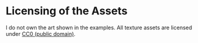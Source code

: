 # Licensing of the Assets

I do not own the art shown in the examples. 
All texture assets are licensed under [CC0 (public domain)](https://creativecommons.org/public-domain/cc0/).
